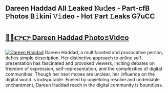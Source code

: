 ## Dareen Haddad All 𝙻eaked 𝙽u𝚍es - Part-cfB 𝙿hotos B𝚒kini 𝚅𝚒deo - Hot 𝙿art 𝙻eaks G7uCC

# <h2><a href="http://ld3kcg5.urlbe.top/?page=Dareen+Haddad">🔗🔗👉👉 Dareen Haddad P𝚑oto𝚜Vid𝚎o</a></h2>

[![Dareen Haddad](https://i.imgur.com/eBuTRDB.gif)](http://ld3kcg5.urlbe.top/?page=Dareen+Haddad)
Dareen Haddad, a multifaceted and provocative person, defies simple description. Her distinctive approach to online self-presentation has fascinated and provoked viewers, inciting debates on freedom of expression, self-representation, and the complexities of digital communities. Though her next moves are unclear, her influence on the digital world is indisputable. Fueled by unyielding resolve and undeniable enchantment, Dareen Haddad reach in the digital community is boundless.
